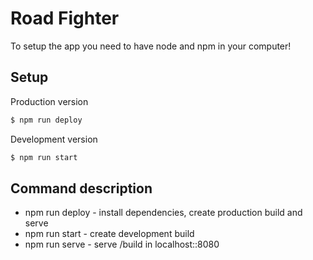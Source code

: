 # Road Fighter

To setup the app you need to have node and npm in your computer!

## Setup

Production version

```sh
$ npm run deploy
```

Development version

```sh
$ npm run start
```

## Command description

* npm run deploy - install dependencies, create production build and serve
* npm run start - create development build
* npm run serve - serve /build in localhost::8080